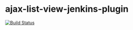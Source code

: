 ajax-list-view-jenkins-plugin
===================

[![Build Status](https://travis-ci.org/terma/ajax-list-view-jenkins-plugin.svg?branch=master)](https://travis-ci.org/terma/ajax-list-view-jenkins-plugin)
